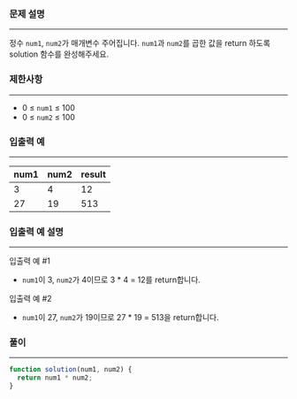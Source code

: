 ### **문제 설명**

---

정수 `num1`, `num2`가 매개변수 주어집니다. `num1`과 `num2`를 곱한 값을 return 하도록 solution 함수를 완성해주세요.

### **제한사항**

---

- 0 ≤ `num1` ≤ 100
- 0 ≤ `num2` ≤ 100

### **입출력 예**

---

| num1 | num2 | result |
| ---- | ---- | ------ |
| 3    | 4    | 12     |
| 27   | 19   | 513    |

### **입출력 예 설명**

---

입출력 예 #1

- `num1`이 3, `num2`가 4이므로 3 \* 4 = 12를 return합니다.

입출력 예 #2

- `num1`이 27, `num2`가 19이므로 27 \* 19 = 513을 return합니다.

### 풀이

---

```jsx
function solution(num1, num2) {
  return num1 * num2;
}
```
